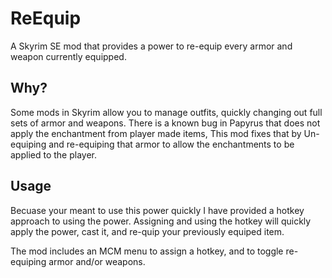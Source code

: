 # ReEquip

A Skyrim SE mod that provides a power to re-equip every armor and weapon currently equipped.

## Why?

Some mods in Skyrim allow you to manage outfits, quickly changing out full sets of armor and weapons.
There is a known bug in Papyrus that does not apply the enchantment from player made items, This mod fixes that by Un-equiping and re-equiping that armor to allow the enchantments to be applied to the player.

## Usage

Becuase your meant to use this power quickly I have provided a hotkey approach to using the power.
Assigning and using the hotkey will quickly apply the power, cast it, and re-quip your previously equiped item.


The mod includes an MCM menu to assign a hotkey, and to toggle re-equiping armor and/or weapons.

